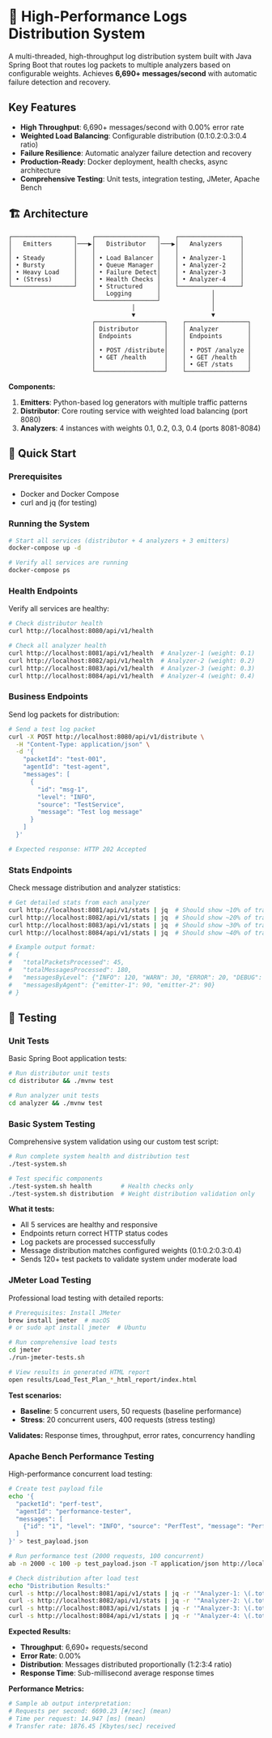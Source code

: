 # 🚀 High-Performance Logs Distribution System

A multi-threaded, high-throughput log distribution system built with Java Spring Boot that routes log packets to multiple analyzers based on configurable weights. Achieves **6,690+ messages/second** with automatic failure detection and recovery.

## Key Features
- **High Throughput**: 6,690+ messages/second with 0.00% error rate
- **Weighted Load Balancing**: Configurable distribution (0.1:0.2:0.3:0.4 ratio)
- **Failure Resilience**: Automatic analyzer failure detection and recovery
- **Production-Ready**: Docker deployment, health checks, async architecture
- **Comprehensive Testing**: Unit tests, integration testing, JMeter, Apache Bench

## 🏗️ Architecture

```
┌─────────────────┐    ┌─────────────────┐    ┌─────────────────┐
│   Emitters      │───▶│   Distributor   │───▶│   Analyzers     │
│                 │    │                 │    │                 │
│ • Steady        │    │ • Load Balancer │    │ • Analyzer-1    │
│ • Bursty        │    │ • Queue Manager │    │ • Analyzer-2    │
│ • Heavy Load    │    │ • Failure Detect│    │ • Analyzer-3    │
│ • (Stress)      │    │ • Health Checks │    │ • Analyzer-4    │
└─────────────────┘    │ • Structured    │    └─────────────────┘
                       │   Logging       │              │
                       └─────────────────┘              │
                                  │                     │
                                  ▼                     ▼
                       ┌───────────────────┐    ┌─────────────────┐
                       │ Distributor       │    │ Analyzer        │
                       │ Endpoints         │    │ Endpoints       │
                       │                   │    │                 │
                       │ • POST /distribute│    │ • POST /analyze │
                       │ • GET /health     │    │ • GET /health   │
                       │                   │    │ • GET /stats    │
                       └───────────────────┘    └─────────────────┘
```

**Components:**
1. **Emitters**: Python-based log generators with multiple traffic patterns
2. **Distributor**: Core routing service with weighted load balancing (port 8080)
3. **Analyzers**: 4 instances with weights 0.1, 0.2, 0.3, 0.4 (ports 8081-8084)

## 🚀 Quick Start

### Prerequisites
- Docker and Docker Compose
- curl and jq (for testing)

### Running the System
```bash
# Start all services (distributor + 4 analyzers + 3 emitters)
docker-compose up -d

# Verify all services are running
docker-compose ps
```

### Health Endpoints
Verify all services are healthy:
```bash
# Check distributor health
curl http://localhost:8080/api/v1/health

# Check all analyzer health
curl http://localhost:8081/api/v1/health  # Analyzer-1 (weight: 0.1)
curl http://localhost:8082/api/v1/health  # Analyzer-2 (weight: 0.2)
curl http://localhost:8083/api/v1/health  # Analyzer-3 (weight: 0.3)
curl http://localhost:8084/api/v1/health  # Analyzer-4 (weight: 0.4)
```

### Business Endpoints
Send log packets for distribution:
```bash
# Send a test log packet
curl -X POST http://localhost:8080/api/v1/distribute \
  -H "Content-Type: application/json" \
  -d '{
    "packetId": "test-001",
    "agentId": "test-agent", 
    "messages": [
      {
        "id": "msg-1",
        "level": "INFO",
        "source": "TestService", 
        "message": "Test log message"
      }
    ]
  }'

# Expected response: HTTP 202 Accepted
```

### Stats Endpoints
Check message distribution and analyzer statistics:
```bash
# Get detailed stats from each analyzer
curl http://localhost:8081/api/v1/stats | jq  # Should show ~10% of traffic
curl http://localhost:8082/api/v1/stats | jq  # Should show ~20% of traffic  
curl http://localhost:8083/api/v1/stats | jq  # Should show ~30% of traffic
curl http://localhost:8084/api/v1/stats | jq  # Should show ~40% of traffic

# Example output format:
# {
#   "totalPacketsProcessed": 45,
#   "totalMessagesProcessed": 180,
#   "messagesByLevel": {"INFO": 120, "WARN": 30, "ERROR": 20, "DEBUG": 10},
#   "messagesByAgent": {"emitter-1": 90, "emitter-2": 90}
# }
```

## 🧪 Testing

### Unit Tests
Basic Spring Boot application tests:
```bash
# Run distributor unit tests
cd distributor && ./mvnw test

# Run analyzer unit tests  
cd analyzer && ./mvnw test
```

### Basic System Testing
Comprehensive system validation using our custom test script:
```bash
# Run complete system health and distribution test
./test-system.sh

# Test specific components
./test-system.sh health        # Health checks only
./test-system.sh distribution  # Weight distribution validation only
```

**What it tests:**
- All 5 services are healthy and responsive
- Endpoints return correct HTTP status codes
- Log packets are processed successfully
- Message distribution matches configured weights (0.1:0.2:0.3:0.4)
- Sends 120+ test packets to validate system under moderate load

### JMeter Load Testing
Professional load testing with detailed reports:
```bash
# Prerequisites: Install JMeter
brew install jmeter  # macOS
# or sudo apt install jmeter  # Ubuntu

# Run comprehensive load tests
cd jmeter
./run-jmeter-tests.sh

# View results in generated HTML report
open results/Load_Test_Plan_*_html_report/index.html
```

**Test scenarios:**
- **Baseline**: 5 concurrent users, 50 requests (baseline performance)
- **Stress**: 20 concurrent users, 400 requests (stress testing)

**Validates:** Response times, throughput, error rates, concurrency handling

### Apache Bench Performance Testing
High-performance concurrent load testing:
```bash
# Create test payload file
echo '{
  "packetId": "perf-test",
  "agentId": "performance-tester",
  "messages": [
    {"id": "1", "level": "INFO", "source": "PerfTest", "message": "Performance test message"}
  ]
}' > test_payload.json

# Run performance test (2000 requests, 100 concurrent)
ab -n 2000 -c 100 -p test_payload.json -T application/json http://localhost:8080/api/v1/distribute

# Check distribution after load test
echo "Distribution Results:"
curl -s http://localhost:8081/api/v1/stats | jq -r '"Analyzer-1: \(.totalMessagesProcessed) messages"'
curl -s http://localhost:8082/api/v1/stats | jq -r '"Analyzer-2: \(.totalMessagesProcessed) messages"' 
curl -s http://localhost:8083/api/v1/stats | jq -r '"Analyzer-3: \(.totalMessagesProcessed) messages"'
curl -s http://localhost:8084/api/v1/stats | jq -r '"Analyzer-4: \(.totalMessagesProcessed) messages"'
```

**Expected Results:**
- **Throughput**: 6,690+ requests/second
- **Error Rate**: 0.00%
- **Distribution**: Messages distributed proportionally (1:2:3:4 ratio)
- **Response Time**: Sub-millisecond average response times

**Performance Metrics:**
```bash
# Sample ab output interpretation:
# Requests per second: 6690.23 [#/sec] (mean)
# Time per request: 14.947 [ms] (mean)  
# Transfer rate: 1876.45 [Kbytes/sec] received
```